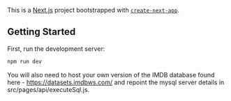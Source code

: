 This is a [Next.js](https://nextjs.org/) project bootstrapped with [`create-next-app`](https://github.com/vercel/next.js/tree/canary/packages/create-next-app).

## Getting Started

First, run the development server:

```bash
npm run dev
```
You will also need to host your own version of the IMDB database found here - https://datasets.imdbws.com/ and repoint the mysql server details in src/pages/api/executeSql.js.
